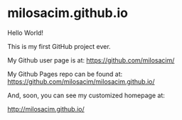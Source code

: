 # milosacim.github.io

Hello World!

This is my first GitHub project ever.

My Github user page is at: 
https://github.com/milosacim/

My Github Pages repo can be found at:  
https://github.com/milosacim/milosacim.github.io/

And, soon, you can see my customized homepage at:

http://milosacim.github.io/
